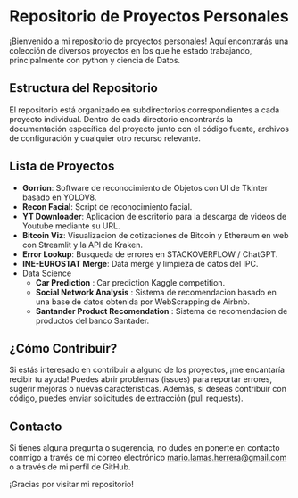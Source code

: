 # Repositorio de Proyectos Personales

¡Bienvenido a mi repositorio de proyectos personales! Aquí encontrarás una colección de diversos proyectos en los que he estado trabajando, principalmente con python y ciencia de Datos.

## Estructura del Repositorio

El repositorio está organizado en subdirectorios correspondientes a cada proyecto individual. Dentro de cada directorio encontrarás la documentación específica del proyecto junto con el código fuente, archivos de configuración y cualquier otro recurso relevante.

## Lista de Proyectos

- **Gorrion**: Software de reconocimiento de Objetos con UI de Tkinter basado en YOLOV8.
- **Recon Facial**: Script de reconocimiento facial.
- **YT Downloader**: Aplicacion de escritorio para la descarga de videos de Youtube mediante su URL.
- **Bitcoin Viz**: Visualizacion de cotizaciones de Bitcoin y Ethereum en web con Streamlit y la API de Kraken.
- **Error Lookup**: Busqueda de errores en STACKOVERFLOW / ChatGPT.
- **INE-EUROSTAT Merge**: Data merge y limpieza de datos del IPC.
- Data Science
  - **Car Prediction** : Car prediction Kaggle competition.
  - **Social Network Analysis** : Sistema de recomendacion basado en una base de datos obtenida por WebScrapping de Airbnb.
  - **Santander Product Recomendation** : Sistema de recomendacion de productos del banco Santader.

## ¿Cómo Contribuir?

Si estás interesado en contribuir a alguno de los proyectos, ¡me encantaría recibir tu ayuda! Puedes abrir problemas (issues) para reportar errores, sugerir mejoras o nuevas características. Además, si deseas contribuir con código, puedes enviar solicitudes de extracción (pull requests).

## Contacto

Si tienes alguna pregunta o sugerencia, no dudes en ponerte en contacto conmigo a través de mi correo electrónico [mario.lamas.herrera@gmail.com](mailto:mario.lamas.herrera@gmail.com) o a través de mi perfil de GitHub.

¡Gracias por visitar mi repositorio!
